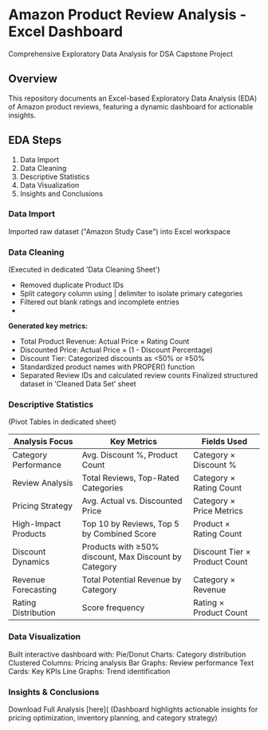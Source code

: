 # Amazon Product Review Analysis - Excel Dashboard
Comprehensive Exploratory Data Analysis for DSA Capstone Project

## Overview
This repository documents an Excel-based Exploratory Data Analysis (EDA) of Amazon product reviews, featuring a dynamic dashboard for actionable insights.

## EDA Steps
1. Data Import
2. Data Cleaning
3. Descriptive Statistics
4. Data Visualization
5. Insights and Conclusions

### Data Import
Imported raw dataset ("Amazon Study Case") into Excel workspace

### Data Cleaning
(Executed in dedicated 'Data Cleaning Sheet')
- Removed duplicate Product IDs
- Split category column using | delimiter to isolate primary categories
- Filtered out blank ratings and incomplete entries
- 
**Generated key metrics:**
- Total Product Revenue: Actual Price × Rating Count
- Discounted Price: Actual Price × (1 - Discount Percentage)
- Discount Tier: Categorized discounts as <50% or ≥50%
- Standardized product names with PROPER() function
- Separated Review IDs and calculated review counts
Finalized structured dataset in 'Cleaned Data Set' sheet

### Descriptive Statistics
(Pivot Tables in dedicated sheet)

|Analysis Focus | Key Metrics | Fields Used|
----------------|-------------|------------|
|Category Performance | Avg. Discount %, Product Count| Category × Discount %|
|Review Analysis | Total Reviews, Top-Rated Categories | Category × Rating Count|
|Pricing Strategy | Avg. Actual vs. Discounted Price | Category × Price Metrics|
|High-Impact Products | Top 10 by Reviews, Top 5 by Combined Score| Product × Rating Count|
|Discount Dynamics | Products with ≥50% discount, Max Discount by Category | Discount Tier × Product Count|
|Revenue Forecasting | Total Potential Revenue by Category | Category × Revenue|
|Rating Distribution | Score frequency | Rating × Product Count|

### Data Visualization
Built interactive dashboard with:
Pie/Donut Charts: Category distribution
Clustered Columns: Pricing analysis
Bar Graphs: Review performance
Text Cards: Key KPIs
Line Graphs: Trend identification

### Insights & Conclusions
Download Full Analysis [here](
(Dashboard highlights actionable insights for pricing optimization, inventory planning, and category strategy)
